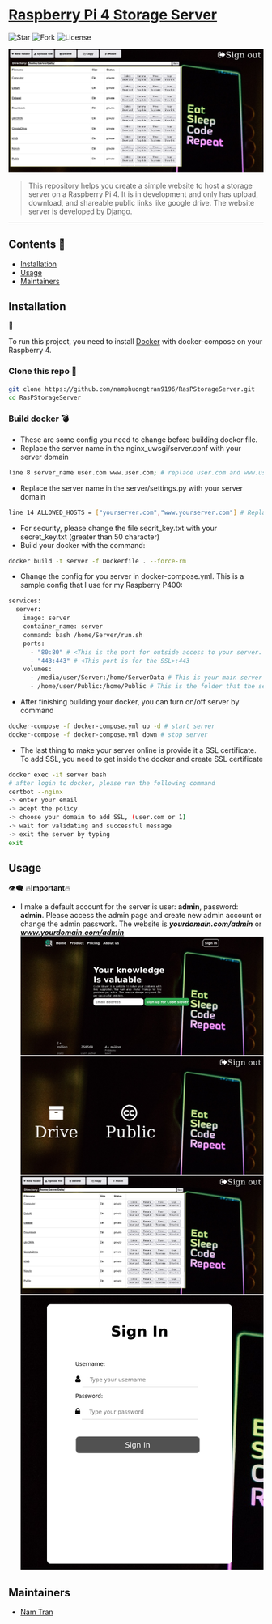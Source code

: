 # [Raspberry Pi 4 Storage Server](https://github.com/namphuongtran9196/RasPStorageServer.git)

![Star](https://img.shields.io/github/stars/namphuongtran9196/RasPStorageServer)
![Fork](https://img.shields.io/github/forks/namphuongtran9196/RasPStorageServer)
![License](https://img.shields.io/github/license/namphuongtran9196/RasPStorageServer)

![Review3](./docs/review3.png)

>  This repository helps you create a simple website to host a storage server on a Raspberry Pi 4. It is in development and only has upload, download, and shareable public links like google drive. The website server is developed by Django.

****

## Contents :bookmark_tabs:

* [Installation](#Installation)
* [Usage](#Usage)
* [Maintainers](#Maintainers)

## Installation 
:pizza:

To run this project, you need to install [Docker](https://www.docker.com/) with docker-compose on your Raspberry 4.

### Clone this repo :seedling:
```bash
git clone https://github.com/namphuongtran9196/RasPStorageServer.git
cd RasPStorageServer
```

### Build docker :bomb:
- These are some config you need to change before building docker file.
- Replace the server name in the nginx_uwsgi/server.conf with your server domain
```bash
line 8 server_name user.com www.user.com; # replace user.com and www.user.com
```
- Replace the server name in the server/settings.py with your server domain
```bash
line 14 ALLOWED_HOSTS = ["yourserver.com","www.yourserver.com"] # Replace yourserver.com and www.yourserver.com with your domain
```
- For security, please change the file secrit_key.txt with your secret_key.txt (greater than 50 character)
- Build your docker with the command:
```bash
docker build -t server -f Dockerfile . --force-rm
```
- Change the config for you server in docker-compose.yml. This is a sample config that I use for my Raspberry P400:
```bash
services:
  server:
    image: server
    container_name: server
    command: bash /home/Server/run.sh
    ports:
      - "80:80" # <This is the port for outside access to your server. You can achieve this port by creating a forwarding in your router>:80
      - "443:443" # <This port is for the SSL>:443
    volumes:
      - /media/user/Server:/home/ServerData # This is your main server storge folder
      - /home/user/Public:/home/Public # This is the folder that the server will look at to find out the file is public or private. This path should not be in /media/user/Server
```
- After finishing building your docker, you can turn on/off server by command
```bash
docker-compose -f docker-compose.yml up -d # start server
docker-compose -f docker-compose.yml down # stop server
```
- The last thing to make your server online is provide it a SSL certificate. To add SSL, you need to get inside the docker and create SSL certificate
```bash
docker exec -it server bash
# after login to docker, please run the following command
certbot --nginx
-> enter your email
-> acept the policy
-> choose your domain to add SSL, (user.com or 1)
-> wait for validating and successful message
-> exit the server by typing
exit
```
## Usage 
:eye_speech_bubble:
:fire:**Important**:fire:
- I make a default account for the server is user: **admin**, password: **admin**. Please access the admin page and create new admin account or change the admin passwork. The website is _**yourdomain.com/admin**_ or _**www.yourdomain.com/admin**_
![Review1](./docs/review1.png)
![Review2](./docs/review2.png)
![Review4](./docs/review3.png)
![Review5](./docs/review5.png)

## Maintainers
* [Nam Tran](https://github.com/namphuongtran9196)
